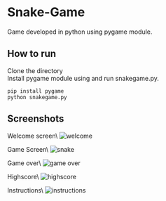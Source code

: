 # Snake-Game
Game developed in python using pygame module.
## How to run
Clone the directory\
Install pygame module using and run snakegame.py.
```
pip install pygame
python snakegame.py
```
## Screenshots
Welcome screen\\
![welcome](https://user-images.githubusercontent.com/62142963/82178188-0b2d0580-98f9-11ea-9267-3e54ed81be75.png)

Game Screen\\
![snake](https://user-images.githubusercontent.com/62142963/82178208-1718c780-98f9-11ea-8be0-532b0286f1d8.png)

Game over\\
![game over](https://user-images.githubusercontent.com/62142963/82178239-2bf55b00-98f9-11ea-9af9-f2974a9fab94.png)

Highscore\\
![highscore](https://user-images.githubusercontent.com/62142963/82178263-36aff000-98f9-11ea-9a51-edb668e411b3.png)

Instructions\\
![instructions](https://user-images.githubusercontent.com/62142963/82178290-43ccdf00-98f9-11ea-995b-1e9354c6a12b.png)
